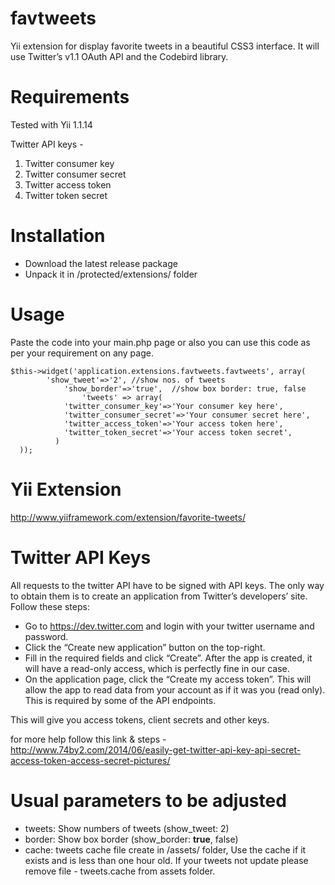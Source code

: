 favtweets
==========

Yii extension for display favorite tweets in a beautiful CSS3 interface. It will use Twitter’s v1.1 OAuth API and the Codebird library.


Requirements
============

Tested with Yii 1.1.14

Twitter API keys -
 
  1. Twitter consumer key
  2. Twitter consumer secret
  3. Twitter access token
  4. Twitter token secret


Installation
============

- Download the latest release package
- Unpack it in /protected/extensions/ folder


Usage
=====

Paste the code into your main.php page or also you can use this code as per your requirement on any page.

~~~
$this->widget('application.extensions.favtweets.favtweets', array(
		'show_tweet'=>'2', //show nos. of tweets
	        'show_border'=>'true',  //show box border: true, false
                'tweets' => array(
			'twitter_consumer_key'=>'Your consumer key here',
			'twitter_consumer_secret'=>'Your consumer secret here',
			'twitter_access_token'=>'Your access token here',
			'twitter_token_secret'=>'Your access token secret',
		  )
  ));
~~~



Yii Extension
=============

http://www.yiiframework.com/extension/favorite-tweets/




Twitter API Keys
================

All requests to the twitter API have to be signed with API keys. The only way to obtain them is to create an application from Twitter’s developers’ site. Follow these steps:

- Go to https://dev.twitter.com and login with your twitter username and password.
- Click the “Create new application” button on the top-right.
- Fill in the required fields and click “Create”. After the app is created, it will have a read-only access, which is perfectly fine in our case.
- On the application page, click the “Create my access token”. This will allow the app to read data from your account as if it was you (read only). This is required by some of the API endpoints.

This will give you access tokens, client secrets and other keys.

for more help follow this link & steps - http://www.74by2.com/2014/06/easily-get-twitter-api-key-api-secret-access-token-access-secret-pictures/



Usual parameters to be adjusted
===============================

- tweets: Show numbers of tweets (show_tweet: 2)
- border: Show box border (show_border: **true**, false)
- cache: tweets cache file create in /assets/ folder, Use the cache if it exists and is less than one hour old. If your tweets not update please remove file - tweets.cache from assets folder.


